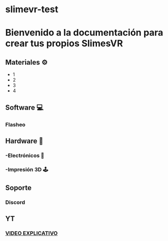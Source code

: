 # slimevr-test
# Bienvenido a la documentación para crear tus propios SlimesVR

## Materiales  ⚙️
* 1
* 2
* 3
* 4

## Software  💻
### Flasheo



## Hardware  🔗

### -Electrónicos 🔌
### -Impresión 3D 🕹️


## Soporte
### Discord
## YT
### [VIDEO EXPLICATIVO](https://www.youtube.com/watch?v=mCdA4bJAGGk&pp=ygUYbmV2ZXIgZ29ubmEgZ2l2ZSB5b3UgdXB9)



